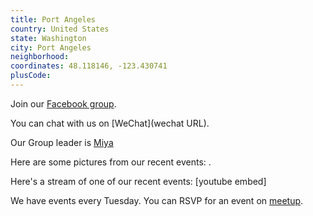 ```yaml
---
title: Port Angeles
country: United States
state: Washington
city: Port Angeles
neighborhood: 
coordinates: 48.118146, -123.430741
plusCode:
---
```

Join our [Facebook group](https://www.facebook.com/groups/free.code.camp.port.angeles).

You can chat with us on [WeChat](wechat URL).

Our Group leader is [Miya](freecodecamp.org/miya)

Here are some pictures from our recent events:
![]().

Here's a stream of one of our recent events:
[youtube embed]

We have events every Tuesday. You can RSVP for an event on [meetup](meetupurl).
